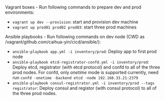 Vagrant boxes - Run following commands to prepare dev and prod environments:
- `vagrant up dev --provision`: start and provision dev machine
- `vagrant up prod01 prod02 prod03`: start three prod machines

Ansible playbooks - Run following commands on dev node (CWD as /vagrant/github.com/caihua-yin/cicd/ansible/):
- `ansible-playbook app.yml -i inventory/prod`: Deploy app to first prod node
- `ansible-playbook etcd-registrator-confd.yml -i inventory/prod`: Deploy etcd, registrator (with etcd protocol) and confd to all of the three prod nodes. For confd, only *onetime* mode is supported currently, need run `confd -onetime -backend etcd -node 192.168.33.21:2379`
- `ansible-playbook consul-registrator.yml -i inventory/prod --tags registrator`: Deploy consul and registor (with consul protocol) to all of the three prod nodes.
